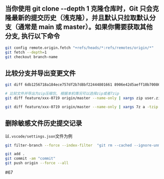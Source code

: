 ## 当你使用 git clone --depth 1 克隆仓库时，Git 只会克隆最新的提交历史（浅克隆），并且默认只拉取默认分支（通常是 main 或 master）。如果你需要获取其他分支, 执行以下命令

```sh
git config remote.origin.fetch "+refs/heads/*:refs/remotes/origin/*"
git fetch --depth=1
git checkout branch-name
```


## 比较分支并导出变更文件

```sh
git diff 6db1256718a184ece757df2b7d8bf22444801661 8906e42d5aeff10b70086bd7aece0f3663edbddd --name-only | xargs zip update.zip

# 比较文件并导出为zip压缩包, 根据本机情况可以选择zip或者7zip
git diff feature/xxx-0719 origin/master --name-only | xargs zip user.zip

git diff feature/xxx-0719 origin/master --name-only | xargs 7z a -tzip user.zip
```

## 删除敏感文件历史提交记录
以`.vscode/settings.json`文件为例

```sh
git filter-branch --force --index-filter  "git rm --cached --ignore-unmatch .vscode/settings.json" --prune-empty --tag-name-filter cat -- --all

git add .
git commit -am "commit"
git push origin --force --all
```

#67 